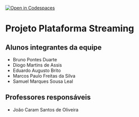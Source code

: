 [![Open in Codespaces](https://classroom.github.com/assets/launch-codespace-7f7980b617ed060a017424585567c406b6ee15c891e84e1186181d67ecf80aa0.svg)](https://classroom.github.com/open-in-codespaces?assignment_repo_id=10848509)
# Projeto Plataforma Streaming

## Alunos integrantes da equipe

* Bruno Pontes Duarte
* Diogo Martins de Assis
* Eduardo Augusto Brito
* Marcos Paulo Freitas da Silva
* Samuel Marques Sousa Leal

## Professores responsáveis

* João Caram Santos de Oliveira


